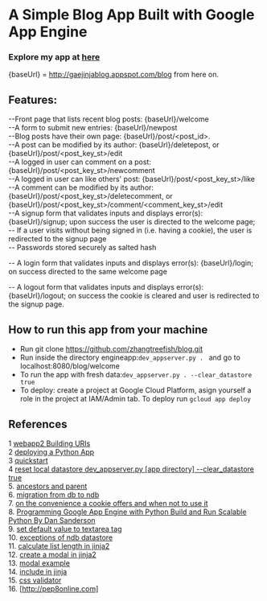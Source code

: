 # A Simple Blog App Built with Google App Engine
### Explore my app at [here](http://gaejinjablog.appspot.com/blog/welcome)
{baseUrl} = http://gaejinjablog.appspot.com/blog from here on.
## Features:
--Front page that lists recent blog posts: {baseUrl}/welcome<br />
--A form to submit new entries: {baseUrl}/newpost<br />
--Blog posts have their own page: {baseUrl}/post/<post_id>.<br />
--A post can be modified by its author: {baseUrl}/deletepost, or
    {baseUrl}/post/<post_key_st>/edit<br />
--A logged in user can comment on a post: {baseUrl}/post/<post_key_st>/newcomment<br />
--A logged in user can like others' post: {baseUrl}/post/<post_key_st>/like<br />
--A comment can be modified by its author: {baseUrl}/post/<post_key_st>/deletecomment,
   or {baseUrl}/post/<post_key_st>/comment/<comment_key_st>/edit<br />
--A signup form that validates inputs and displays error(s):
  {baseUrl}/signup; upon success the user is directed to the
  welcome page;<br />
-- If a user visits without being signed in (i.e. having a cookie),
   the user is redirected to the signup page<br />
-- Passwords stored securely as salted hash<br />

-- A login form that validates inputs and displays error(s):
   {baseUrl}/login; on success directed to the same welcome page<br />

-- A logout form that validates inputs and displays error(s):
   {baseUrl}/logout; on success the cookie is cleared and user is
   redirected to the signup page.<br />

## How to run this app from your machine

* Run git clone https://github.com/zhangtreefish/blog.git
* Run inside the directory engineapp:`dev_appserver.py . `
  and go to localhost:8080/blog/welcome
* To run the app with fresh data:`dev_appserver.py . --clear_datastore true`
* To deploy: create a project at Google Cloud Platform, asign
  yourself a role in the project at IAM/Admin tab. To deploy run
 `gcloud app deploy`

## References
1 [webapp2 Building URIs](https://webapp2.readthedocs.io/en/latest/guide/routing.html#guide-routing-building-uris)<br />
2 [deploying a Python App](https://cloud.google.com/appengine/docs/python/tools/uploadinganapp)<br />
3 [quickstart](https://cloud.google.com/appengine/docs/python/quickstart)<br />
4 [reset local datastore  dev_appserver.py [app directory] --clear_datastore true](http://stackoverflow.com/questions/1010573/how-do-i-delete-all-entities-from-my-local-google-app-engine-datastore)<br />
5. [ancestors and parent](https://cloud.google.com/appengine/docs/python/ndb/creating-entity-keys)<br />
6. [migration from db to ndb](https://cloud.google.com/appengine/docs/python/ndb/db_to_ndb)<br />
7. [on the convenience a cookie offers and when not to use it](https://fishbowl.pastiche.org/2004/01/19/persistent_login_cookie_best_practice/)<br />
8. [Programming Google App Engine with Python Build and Run Scalable Python
By Dan Sanderson](https://books.google.com/books?id=4BIDCgAAQBAJ&pg=PA214&lpg=PA214&dq=required%3DTrue+not+enforced+by+ndb&source=bl&ots=lmJklvVdvb&sig=AcEdzFGzanzajz9F23-HEp_5Y8w&hl=en&sa=X&ved=0ahUKEwjmmtrvs5zRAhUjwFQKHT7zBIAQ6AEIKDAC#v=onepage&q=required%3DTrue%20not%20enforced%20by%20ndb&f=false)<br />
9. [set default value to textarea tag](http://stackoverflow.com/questions/6007219/how-to-add-default-value-for-html-textarea)<br />
10. [exceptions of ndb datastore](https://cloud.google.com/appengine/docs/python/ndb/exceptions)<br />
11. [calculate list length in jinja2](http://stackoverflow.com/questions/24163579/length-of-string-in-jinja-flask)<br />
12. [create a modal in jinja2](http://stackoverflow.com/questions/21944735/what-is-the-data-target-attribute-in-bootstrap-3)<br />
13. [modal example](http://getbootstrap.com/javascript/#modals-examples)<br />
14. [include in jinja](http://jinja.pocoo.org/docs/dev/templates/#import)<br />
15. [css validator](https://jigsaw.w3.org/css-validator/validator)<br />
16. [http://pep8online.com]